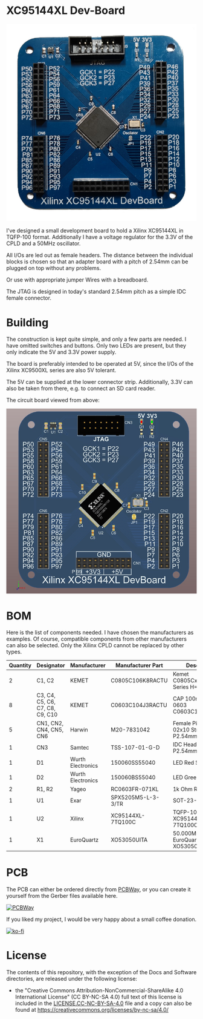 # XC95144XL Dev-Board

![](https://github.com/DL2DW/XC95144XL-Dev-Board/blob/main/Images/XC95144XL-Devboard.jpg)



I've designed a small development board to hold a Xilinx XC95144XL in TQFP-100 format. Additionally I have a voltage regulator for the 3.3V of the CPLD and a 50MHz oscillator.

All I/Os are led out as female headers. The distance between the individual blocks is chosen so that an adapter board with a pitch of 2.54mm can be plugged on top without any problems.

Or use with appropriate jumper Wires with a breadboard. 

The JTAG is designed in today's standard 2.54mm pitch as a simple IDC female connector. 



# Building

The construction is kept quite simple, and only a few parts are needed. I have omitted switches and buttons. Only two LEDs are present, but they only indicate the 5V and 3.3V power supply.

The board is preferably intended to be operated at 5V, since the I/Os of the Xilinx XC9500XL series are also 5V tolerant.

The 5V can be supplied at the lower connector strip. Additionally, 3.3V can also be taken from there, e.g. to connect an SD card reader.

The circuit board viewed from above:

![](https://github.com/DL2DW/XC95144XL-Dev-Board/blob/main/Images/XC95144XL-Devboard-3D.jpg)



# BOM

Here is the list of components needed. I have chosen the manufacturers as examples. Of course, compatible components from other manufacturers can also be selected. Only the Xilinx CPLD cannot be replaced by other types.



| Quantity | Designator                       | Manufacturer       | Manufacturer  Part | Description                                      |
| -------- | -------------------------------- | ------------------ | ------------------ | ------------------------------------------------ |
| 2        | C1,  C2                          | KEMET              | C0805C106K8RACTU   | Kemet  C0805CxxxK8RACTU Series H=1.4mm           |
| 8        | C3,  C4, C5, C6, C7, C8, C9, C10 | KEMET              | C0603C104J3RACTU   | CAP  100nF SMD 0603 C0603C104J3RACTU             |
| 5        | CN1,  CN2, CN4, CN5, CN6         | Harwin             | M20-7831042        | Female  Pin Header 02x10 Straight P2.54mm H8.5mm |
| 1        | CN3                              | Samtec             | TSS-107-01-G-D     | IDC  Header 2x7 P2.54mm Straight                 |
| 1        | D1                               | Wurth  Electronics | 150060SS55040      | LED  Red SMD 0603                                |
| 1        | D2                               | Wurth  Electronics | 150060BS55040      | LED  Green SMD 0603                              |
| 2        | R1,  R2                          | Yageo              | RC0603FR-071KL     | 1k  Ohm R 0603 SMD                               |
| 1        | U1                               | Exar               | SPX5205M5-L-3-3/TR | SOT-23-5                                         |
| 1        | U2                               | Xilinx             | XC95144XL-7TQ100C  | TQFP-100  P0.5mm XC95144XL-7TQ100C               |
| 1        | X1                               | EuroQuartz         | XO53050UITA        | 50.000MHZ  Oscilator EuroQuartz XO53050UITA      |



# PCB

The PCB can either be ordered directly from [PCBWay](https://www.pcbway.com/project/shareproject/XC95144XL_Dev_Board.html), or you can create it yourself from the Gerber files available here.

[![PCBWay](https://www.pcbway.com/project/img/images/frompcbway.png)](https://www.pcbway.com/project/shareproject/XC95144XL_Dev_Board.html)



If you liked my project, I would be very happy about a small coffee donation.

[![ko-fi](https://www.ko-fi.com/img/githubbutton_sm.svg)](https://ko-fi.com/R6R62T6RN)



# License

The contents of this repository, with the exception of the Docs and Software directories, are released under the following license:

- the "Creative Commons Attribution-NonCommercial-ShareAlike 4.0 International License" (CC BY-NC-SA 4.0) full text of this license is included in the [LICENSE.CC-NC-BY-SA-4.0](https://github.com/DL2DW/XC95144XL-Dev-Board/blob/main/LICENSE.CC-NC-BY-SA) file and a copy can also be found at https://creativecommons.org/licenses/by-nc-sa/4.0/
